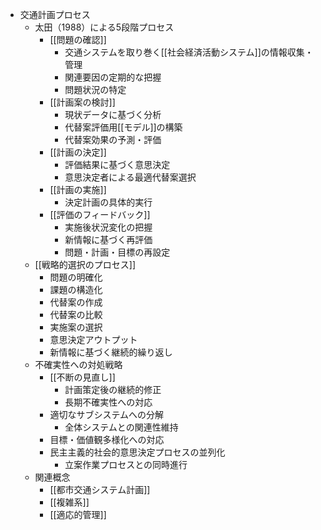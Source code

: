 - 交通計画プロセス
	- 太田（1988）による5段階プロセス
		- [[問題の確認]]
			- 交通システムを取り巻く[[社会経済活動システム]]の情報収集・管理
			- 関連要因の定期的な把握
			- 問題状況の特定
		- [[計画案の検討]]
			- 現状データに基づく分析
			- 代替案評価用[[モデル]]の構築
			- 代替案効果の予測・評価
		- [[計画の決定]]
			- 評価結果に基づく意思決定
			- 意思決定者による最適代替案選択
		- [[計画の実施]]
			- 決定計画の具体的実行
		- [[評価のフィードバック]]
			- 実施後状況変化の把握
			- 新情報に基づく再評価
			- 問題・計画・目標の再設定
	- [[戦略的選択のプロセス]]
		- 問題の明確化
		- 課題の構造化
		- 代替案の作成
		- 代替案の比較
		- 実施案の選択
		- 意思決定アウトプット
		- 新情報に基づく継続的繰り返し
	- 不確実性への対処戦略
		- [[不断の見直し]]
			- 計画策定後の継続的修正
			- 長期不確実性への対応
		- 適切なサブシステムへの分解
			- 全体システムとの関連性維持
		- 目標・価値観多様化への対応
		- 民主主義的社会的意思決定プロセスの並列化
			- 立案作業プロセスとの同時進行
	- 関連概念
		- [[都市交通システム計画]]
		- [[複雑系]]
		- [[適応的管理]]
